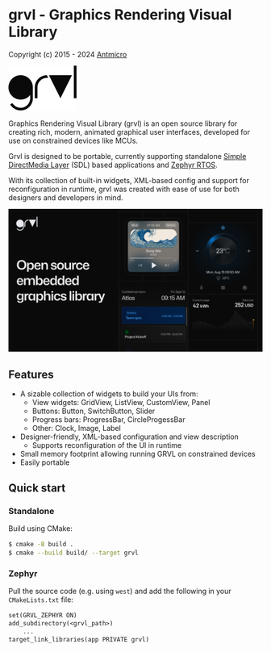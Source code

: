 # grvl - Graphics Rendering Visual Library

Copyright (c) 2015 - 2024 [Antmicro](https://www.antmicro.com)

<picture>
  <!-- User prefers light mode: -->
  <source srcset="images/grvl_logo_black.png" media="(prefers-color-scheme: light)"/>

  <!-- User prefers dark mode: -->
  <source srcset="images/grvl_logo_white.png"  media="(prefers-color-scheme: dark)"/>

  <!-- User has no color preference: -->
  <img src="images/grvl_logo_black.png"/>
</picture>

Graphics Rendering Visual Library (grvl) is an open source library for creating rich, modern, animated graphical user interfaces, developed for use on constrained devices like MCUs.

Grvl is designed to be portable, currently supporting standalone [Simple DirectMedia Layer](https://github.com/libsdl-org/SDL) (SDL) based applications and [Zephyr RTOS](https://zephyrproject.org/).

With its collection of built-in widgets, XML-based config and support for reconfiguration in runtime, grvl was created with ease of use for both designers and developers in mind.

![Grvl Preview](./images/grvl-mocks.png)

## Features

* A sizable collection of widgets to build your UIs from:
    * View widgets: GridView, ListView, CustomView, Panel
    * Buttons: Button, SwitchButton, Slider
    * Progress bars: ProgressBar, CircleProgessBar
    * Other: Clock, Image, Label
* Designer-friendly, XML-based configuration and view description
    * Supports reconfiguration of the UI in runtime
* Small memory footprint allowing running GRVL on constrained devices
* Easily portable

## Quick start

### Standalone

Build using CMake:
```sh
$ cmake -B build .
$ cmake --build build/ --target grvl
```
### Zephyr

Pull the source code (e.g. using `west`) and add the following in your `CMakeLists.txt` file:

```
set(GRVL_ZEPHYR ON)
add_subdirectory(<grvl_path>)
    ...
target_link_libraries(app PRIVATE grvl)
```
